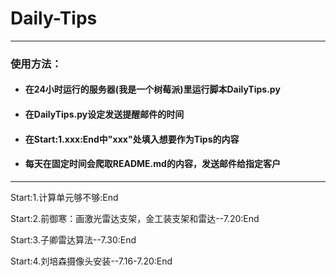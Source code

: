 # Daily-Tips
------

### 使用方法：
- #### 在24小时运行的服务器(我是一个树莓派)里运行脚本DailyTips.py
- #### 在DailyTips.py设定发送提醒邮件的时间
- #### 在Start:1.xxx:End中"xxx"处填入想要作为Tips的内容
- #### 每天在固定时间会爬取README.md的内容，发送邮件给指定客户

------

Start:1.计算单元够不够:End

Start:2.前御寒：画激光雷达支架，金工装支架和雷达--7.20:End

Start:3.子卿雷达算法--7.30:End

Start:4.刘培森摄像头安装--7.16-7.20:End
